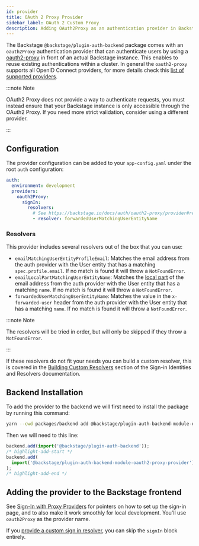```yaml
---
id: provider
title: OAuth 2 Proxy Provider
sidebar_label: OAuth 2 Custom Proxy
description: Adding OAuth2Proxy as an authentication provider in Backstage
---
```


The Backstage `@backstage/plugin-auth-backend` package comes with an
`oauth2Proxy` authentication provider that can authenticate users by using a
[oauth2-proxy](https://github.com/oauth2-proxy/oauth2-proxy) in front of an
actual Backstage instance. This enables to reuse existing authentications within
a cluster. In general the `oauth2-proxy` supports all OpenID Connect providers,
for more details check this
[list of supported providers](https://oauth2-proxy.github.io/oauth2-proxy/docs/configuration/oauth_provider).

:::note Note

OAuth2 Proxy does not provide a way to authenticate requests, you must instead ensure that your Backstage instance is only accessible through the OAuth2 Proxy. If you need more strict validation, consider using a different provider.

:::

## Configuration

The provider configuration can be added to your `app-config.yaml` under the root
`auth` configuration:

```yaml title="app-config.yaml"
auth:
  environment: development
  providers:
    oauth2Proxy:
      signIn:
        resolvers:
          # See https://backstage.io/docs/auth/oauth2-proxy/provider#resolvers for more resolvers
          - resolver: forwardedUserMatchingUserEntityName
```

### Resolvers

This provider includes several resolvers out of the box that you can use:

- `emailMatchingUserEntityProfileEmail`: Matches the email address from the auth provider with the User entity that has a matching `spec.profile.email`. If no match is found it will throw a `NotFoundError`.
- `emailLocalPartMatchingUserEntityName`: Matches the [local part](https://en.wikipedia.org/wiki/Email_address#Local-part) of the email address from the auth provider with the User entity that has a matching `name`. If no match is found it will throw a `NotFoundError`.
- `forwardedUserMatchingUserEntityName`: Matches the value in the `x-forwarded-user` header from the auth provider with the User entity that has a matching `name`. If no match is found it will throw a `NotFoundError`.

:::note Note

The resolvers will be tried in order, but will only be skipped if they throw a `NotFoundError`.

:::

If these resolvers do not fit your needs you can build a custom resolver, this is covered in the [Building Custom Resolvers](../identity-resolver.md#building-custom-resolvers) section of the Sign-in Identities and Resolvers documentation.

## Backend Installation

To add the provider to the backend we will first need to install the package by running this command:

```bash title="from your Backstage root directory"
yarn --cwd packages/backend add @backstage/plugin-auth-backend-module-oauth2-proxy-provider
```

Then we will need to this line:

```ts title="in packages/backend/src/index.ts"
backend.add(import('@backstage/plugin-auth-backend'));
/* highlight-add-start */
backend.add(
  import('@backstage/plugin-auth-backend-module-oauth2-proxy-provider'),
);
/* highlight-add-end */
```

## Adding the provider to the Backstage frontend

See [Sign-In with Proxy Providers](../index.md#sign-in-with-proxy-providers) for pointers on how to set up the sign-in page, and to also make it work smoothly for local development. You'll use `oauth2Proxy` as the provider name.

If you [provide a custom sign in resolver](https://backstage.io/docs/auth/identity-resolver#building-custom-resolvers), you can skip the `signIn` block entirely.

